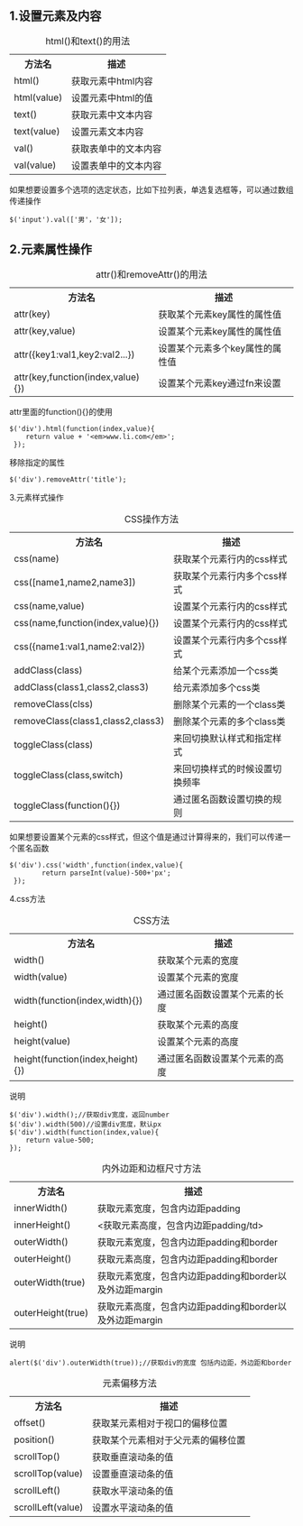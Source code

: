 ## 1.设置元素及内容 ##
 

<table>
		<caption>html()和text()的用法</caption>
		<tr>
			<th>方法名</th>
			<th>描述</th>
		</tr>
		<tr>
			<td>html()</td>
			<td>获取元素中html内容</td>
		</tr>
		<tr>
			<td>html(value)</td>
			<td>设置元素中html的值</td>
		</tr>
		<tr>
			<td>text()</td>
			<td>获取元素中文本内容</td>
		</tr>
		<tr>
			<td>text(value)</td>
			<td>设置元素文本内容</td>
		</tr>
		<tr>
			<td>val()</td>
			<td>获取表单中的文本内容</td>
		</tr>
		<tr>
			<td>val(value)</td>
			<td>设置表单中的文本内容</td>
		</tr>
	</table>

如果想要设置多个选项的选定状态，比如下拉列表，单选复选框等，可以通过数组传递操作  

	$('input').val(['男'，'女']);

## 2.元素属性操作 ##


<table>
		<caption>attr()和removeAttr()的用法</caption>
		<tr>
			<th>方法名</th>
			<th>描述</th>
		</tr>
		<tr>
			<td>attr(key)</td>
			<td>获取某个元素key属性的属性值</td>
		</tr>
		<tr>
			<td>attr(key,value)</td>
			<td>设置某个元素key属性的属性值</td>
		</tr>
		<tr>
			<td>attr({key1:val1,key2:val2...})</td>
			<td>设置某个元素多个key属性的属性值</td>
		</tr>
		<tr>
			<td>attr(key,function(index,value){})</td>
			<td>设置某个元素key通过fn来设置</td>
		</tr>
	</table>

attr里面的function(){}的使用

	$('div').html(function(index,value){
	 	return value + '<em>www.li.com</em>';
	 });

移除指定的属性  

	$('div').removeAttr('title');


3.元素样式操作

<table>
		<caption>CSS操作方法</caption>
		<tr>
			<th>方法名</th>
			<th>描述</th>
		</tr>
		<tr>
			<td>css(name)</td>
			<td>获取某个元素行内的css样式</td>
		</tr>
		<tr>
			<td>css([name1,name2,name3])</td>
			<td>获取某个元素行内多个css样式</td>
		</tr>
		<tr>
			<td>css(name,value)</td>
			<td>设置某个元素行内的css样式</td>
		</tr>
		<tr>
			<td>css(name,function(index,value){})</td>
			<td>设置某个元素行内的css样式</td>
		</tr>
		<tr>
			<td>css({name1:val1,name2:val2})</td>
			<td>设置某个元素行内多个css样式</td>
		</tr>
		<tr>
			<td>addClass(class)</td>
			<td>给某个元素添加一个css类</td>
		</tr>
		<tr>
			<td>addClass(class1,class2,class3)</td>
			<td>给元素添加多个css类</td>
		</tr>
		<tr>
			<td>removeClass(clss)</td>
			<td>删除某个元素的一个class类</td>
		</tr>
		<tr>
			<td>removeClass(class1,class2,class3)</td>
			<td>删除某个元素的多个class类</td>
		</tr>
		<tr>
			<td>toggleClass(class)</td>
			<td>来回切换默认样式和指定样式</td>
		</tr>
		<tr>
			<td>toggleClass(class,switch)</td>
			<td>来回切换样式的时候设置切换频率</td>
		</tr>
		<tr>
			<td>toggleClass(function(){})</td>
			<td>通过匿名函数设置切换的规则</td>
		</tr>
	</table>

如果想要设置某个元素的css样式，但这个值是通过计算得来的，我们可以传递一个匿名函数

	$('div').css('width',function(index,value){
	 		return parseInt(value)-500+'px';	
	 });


4.css方法


<table>
		<caption>CSS方法</caption>
		<tr>
			<th>方法名</th>
			<th>描述</th>
		</tr>
		<tr>
			<td>width()</td>
			<td>获取某个元素的宽度</td>
		</tr>
		<tr>
			<td>width(value)</td>
			<td>设置某个元素的宽度</td>
		</tr>
		<tr>
			<td>width(function(index,width){})</td>
			<td>通过匿名函数设置某个元素的长度</td>
		</tr>
		<tr>
			<td>height()</td>
			<td>获取某个元素的高度</td>
		</tr>
		<tr>
			<td>height(value)</td>
			<td>设置某个元素的高度</td>
		</tr>
		<tr>
			<td>height(function(index,height){})</td>
			<td>通过匿名函数设置某个元素的高度</td>
		</tr>
	</table>

说明 

	$('div').width();//获取div宽度，返回number
	$('div').width(500)//设置div宽度，默认px
	$('div').width(function(index,value){
		return value-500;
	});


<table>
		<caption>内外边距和边框尺寸方法</caption>
		<tr>
			<th>方法名</th>
			<th>描述</th>
		</tr>
		<tr>
			<td>innerWidth()</td>
			<td>获取元素宽度，包含内边距padding</td>
		</tr>
		<tr>
			<td>innerHeight()</td>
			<td><获取元素高度，包含内边距padding/td>
		</tr>
		<tr>
			<td>outerWidth()</td>
			<td>获取元素宽度，包含内边距padding和border</td>
		</tr>
		<tr>
			<td>outerHeight()</td>
			<td>获取元素高度，包含内边距padding和border</td>
		</tr>
		<tr>
			<td>outerWidth(true)</td>
			<td>获取元素宽度，包含内边距padding和border以及外边距margin</td>
		</tr>
		<tr>
			<td>outerHeight(true)</td>
			<td>获取元素高度，包含内边距padding和border以及外边距margin</td>
		</tr>
	</table>

说明

	alert($('div').outerWidth(true));//获取div的宽度 包括内边距，外边距和border


<table>
		<caption>元素偏移方法</caption>
		<tr>
			<th>方法名</th>
			<th>描述</th>
		</tr>
		<tr>
			<td>offset()</td>
			<td>获取某元素相对于视口的偏移位置</td>
		</tr>
		<tr>
			<td>position()</td>
			<td>获取某个元素相对于父元素的偏移位置</td>
		</tr>
		<tr>
			<td>scrollTop()</td>
			<td>获取垂直滚动条的值</td>
		</tr>
		<tr>
			<td>scrollTop(value)</td>
			<td>设置垂直滚动条的值</td>
		</tr>
		<tr>
			<td>scrollLeft()</td>
			<td>获取水平滚动条的值</td>
		</tr>
		<tr>
			<td>scrollLeft(value)</td>
			<td>设置水平滚动条的值</td>
		</tr>
	</table>